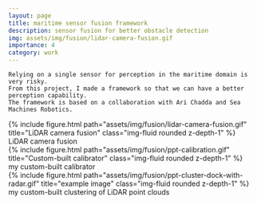 ```yaml
---
layout: page
title: maritime sensor fusion framework
description: sensor fusion for better obstacle detection
img: assets/img/fusion/lidar-camera-fusion.gif
importance: 4
category: work
---
```



```
Relying on a single sensor for perception in the maritime domain is very risky.
From this project, I made a framework so that we can have a better perception capability.
The framework is based on a collaboration with Ari Chadda and Sea Machines Robotics. 
```

<div class="row">
    <div class="col-sm mt-2 mt-md-0">
        {% include figure.html path="assets/img/fusion/lidar-camera-fusion.gif" title="LiDAR camera fusion" class="img-fluid rounded z-depth-1" %}
    </div>
</div>
<div class="caption">
    LiDAR camera fusion
</div>

<div class="row">
    <div class="col-sm mt-2 mt-md-0">
        {% include figure.html path="assets/img/fusion/ppt-calibration.gif" title="Custom-built calibrator" class="img-fluid rounded z-depth-1" %}
    </div>
</div>
<div class="caption">
    my custom-built calibrator
</div>

<div class="row">
    <div class="col-sm mt-2 mt-md-0">
        {% include figure.html path="assets/img/fusion/ppt-cluster-dock-with-radar.gif" title="example image" class="img-fluid rounded z-depth-1" %}
    </div>
</div>
<div class="caption">
    my custom-built clustering of LiDAR point clouds
</div>
